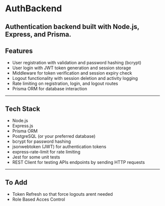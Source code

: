# AuthBackend

Authentication backend built with Node.js, Express, and Prisma. 
---
## Features

- User registration with validation and password hashing (bcrypt)  
- User login with JWT token generation and session storage  
- Middleware for token verification and session expiry check  
- Logout functionality with session deletion and activity logging  
- Rate limiting on registration, login, and logout routes 
- Prisma ORM for database interaction  

---

## Tech Stack

- Node.js  
- Express.js  
- Prisma ORM  
- PostgreSQL (or your preferred database)  
- bcrypt for password hashing  
- jsonwebtoken (JWT) for authentication tokens  
- express-rate-limit for rate limiting  
- Jest for some unit tests
- REST Client for testing APIs endpoints by sending HTTP requests   

---

## To Add

- Token Refresh so that force logouts arent needed
- Role Based Acces Control
